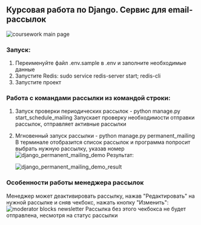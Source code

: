 ## Курсовая работа по Django. Сервис для email-рассылок
![coursework main page](https://github.com/i1ukhov/DjangoCoursework/assets/96483139/dd587dd7-6b88-4a60-aac7-da79e4e50034)

### Запуск:
1. Переименуйте файл .env.sample в .env и заполните необходимые данные
2. Запустите Redis: sudo service redis-server start; redis-cli
3. Запустите проект

### Работа с командами рассылки из командой строки:
1. Запуск проверки периодических рассылок - python manage.py start_schedule_mailing
   Запускает проверку необходимости отправки рассылок, отправляет активные рассылки
2. Мгновенный запуск рассылки - python manage.py permanent_mailing
   В терминале отобразится список рассылок и программа попросит выбрать нужную рассылку, указав номер
   ![django_permanent_mailing_demo](https://github.com/i1ukhov/DjangoCoursework/assets/96483139/fadb44fc-a8df-49d3-9b03-5eb53d7ba727)
   Результат:
   
   ![django_permanent_mailing_demo_result](https://github.com/i1ukhov/DjangoCoursework/assets/96483139/1bab9319-28fc-45df-8a7c-b2b0fc230aa1)

### Особенности работы менеджера рассылок
Менеджер может деактивировать рассылку, нажав "Редактировать" на нужной рассылке и сняв чекбокс, нажать кнопку "Изменить":
![moderator blocks newsletter](https://github.com/i1ukhov/DjangoCoursework/assets/96483139/212f1ee9-e738-47bb-aa5b-771708f36cc4)
Рассылка без этого чекбокса не будет отправлена, несмотря на статус рассылки
